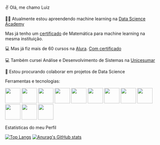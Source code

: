 :v: Olá, me chamo Luiz

:man_technologist: Atualmente estou apreendendo machine learning na [Data Science Academy](https://www.datascienceacademy.com.br/start)

Mas já tenho um [certificado](https://drive.google.com/file/d/1xSMSiIULYGeB8qG7VlmCHGR9-GW5uftV/view?usp=sharing) de Matemática para machine learning na mesma instituição.

:computer: Mas já fiz mais de 60 cursos na [Alura](https://www.alura.com.br). [Com certificado](https://cursos.alura.com.br/user/lluizsoares96/fullCertificate/b916025d73b5b34c718a32a5cd437432)

:computer: Também cursei Análise e Desenvolvimento de Sistemas na [Unicesumar](https://www.unicesumar.edu.br/home/)

:busts_in_silhouette: Estou procurando colaborar em projetos de Data Science

Ferramentas e tecnologias:

<img src="https://cdn.jsdelivr.net/gh/devicons/devicon/icons/docker/docker-original-wordmark.svg" width="50" height="50"/> <img src="https://cdn.jsdelivr.net/gh/devicons/devicon/icons/flask/flask-original.svg" width="50" height="50"/> <img src="https://cdn.jsdelivr.net/gh/devicons/devicon/icons/git/git-original.svg" width="50" height="50"/>  <img src="https://cdn.jsdelivr.net/gh/devicons/devicon/icons/linux/linux-original.svg" width="50" height="50"/> <img src="https://cdn.jsdelivr.net/gh/devicons/devicon/icons/mysql/mysql-original.svg" width="50" height="50"/> <img src="https://cdn.jsdelivr.net/gh/devicons/devicon/icons/postgresql/postgresql-original.svg" width="50" height="50"/> <img src="https://cdn.jsdelivr.net/gh/devicons/devicon/icons/mongodb/mongodb-original.svg" width="50" height="50"/> <img src="https://cdn.jsdelivr.net/gh/devicons/devicon/icons/sqlite/sqlite-original.svg" width="50" height="50"/> <img src="https://cdn.jsdelivr.net/gh/devicons/devicon/icons/python/python-original.svg" width="50" height="50"/> <img src="https://cdn.jsdelivr.net/gh/devicons/devicon/icons/rstudio/rstudio-original.svg" width="50" height="50"/> <img src="https://cdn.jsdelivr.net/gh/devicons/devicon/icons/r/r-original.svg" width="50" height="50"/> <img src="https://cdn.jsdelivr.net/gh/devicons/devicon/icons/selenium/selenium-original.svg" width="50" height="50"/>


Estatísticas do meu Perfil

[![Top Langs](https://github-readme-stats.vercel.app/api/top-langs/?username=dipperr&theme=tokyonight)](https://github.com/anuraghazra/github-readme-stats)
[![Anurag's GitHub stats](https://github-readme-stats.vercel.app/api?username=dipperr&theme=tokyonight)](https://github.com/anuraghazra/github-readme-stats)
